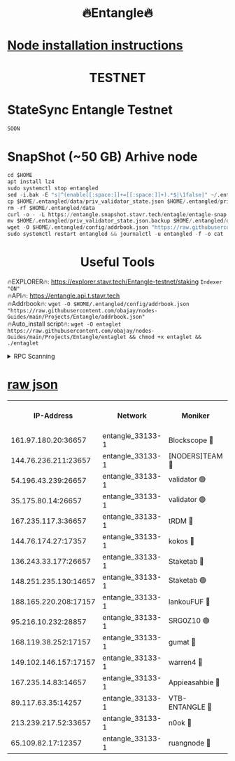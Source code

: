 <h1 align="center"> 🔥Entangle🔥</h1>

[Node installation instructions](https://github.com/obajay/nodes-Guides/tree/main/Projects/Entangle)
=

<h1 align="center"> TESTNET</h1>

# StateSync Entangle Testnet
```python
SOON
```
# SnapShot (~50 GB) Arhive node
```python
cd $HOME
apt install lz4
sudo systemctl stop entangled
sed -i.bak -E "s|^(enable[[:space:]]+=[[:space:]]+).*$|\1false|" ~/.entangled/config/config.toml
cp $HOME/.entangled/data/priv_validator_state.json $HOME/.entangled/priv_validator_state.json.backup
rm -rf $HOME/.entangled/data
curl -o - -L https://entangle.snapshot.stavr.tech/entagle/entagle-snap.tar.lz4 | lz4 -c -d - | tar -x -C $HOME/.entangled --strip-components 2
mv $HOME/.entangled/priv_validator_state.json.backup $HOME/.entangled/data/priv_validator_state.json
wget -O $HOME/.entangled/config/addrbook.json "https://raw.githubusercontent.com/obajay/nodes-Guides/main/Projects/Entangle/addrbook.json"
sudo systemctl restart entangled && journalctl -u entangled -f -o cat
```
 <h1 align="center"> Useful Tools</h1>
 
🔥EXPLORER🔥: https://explorer.stavr.tech/Entangle-testnet/staking        `Indexer "ON"` \
🔥API🔥:      https://entangle.api.t.stavr.tech \
🔥Addrbook🔥: ```wget -O $HOME/.entangled/config/addrbook.json "https://raw.githubusercontent.com/obajay/nodes-Guides/main/Projects/Entangle/addrbook.json"``` \
🔥Auto_install script🔥:  `wget -O entaglet https://raw.githubusercontent.com/obajay/nodes-Guides/main/Projects/Entangle/entaglet && chmod +x entaglet && ./entaglet`


<details>
<summary>RPC Scanning</summary>

<h2 align="center"> We scan nodes in real time every 4 hours. And we provide the final result of RPC endpoints.
We cannot influence the operation of these nodes in any way. </h2>


```python
If Voting Power is higher than 0 --> then the Node is a validator of the network and may be subject to attack and be a potential threat to the chain.
```
```python
We marked such validators with a red symbol
```

</details>

[raw json](https://rpc-check.entangt.stavr.tech/entangt/rpc-entangt-result.json)
=


<table><tr><th>IP-Address</th><th>Network</th><th>Moniker</th><th>Latest Block Height</th><th>Earliest Block Height</th><th>Catching Up</th><th>Tx Index</th><th>Voting Power</th><th>Scan Time</th></tr><tr><td>161.97.180.20:36657</td><td>entangle_33133-1</td><td>Blockscope 🔴</td><td>1383950</td><td>1</td><td>False</td><td>off</td><td>259586473635098</td><td>2023-12-29T08:41:24.923159192UTC</td></tr><tr><td>144.76.236.211:23657</td><td>entangle_33133-1</td><td>[NODERS]TEAM 🔴</td><td>1383953</td><td>1</td><td>False</td><td>off</td><td>47049700500000000</td><td>2023-12-29T08:41:37.507136123UTC</td></tr><tr><td>54.196.43.239:26657</td><td>entangle_33133-1</td><td>validator 🟢</td><td>1383954</td><td>1</td><td>False</td><td>on</td><td>0</td><td>2023-12-29T08:41:45.631176587UTC</td></tr><tr><td>35.175.80.14:26657</td><td>entangle_33133-1</td><td>validator 🟢</td><td>1383954</td><td>1</td><td>False</td><td>on</td><td>0</td><td>2023-12-29T08:41:46.504848934UTC</td></tr><tr><td>167.235.117.3:36657</td><td>entangle_33133-1</td><td>tRDM 🔴</td><td>1383954</td><td>1</td><td>False</td><td>on</td><td>60994259074810</td><td>2023-12-29T08:41:46.769674549UTC</td></tr><tr><td>144.76.174.27:17357</td><td>entangle_33133-1</td><td>kokos 🔴</td><td>1383952</td><td>145001</td><td>False</td><td>on</td><td>89890100000000</td><td>2023-12-29T08:41:34.435638862UTC</td></tr><tr><td>136.243.33.177:26657</td><td>entangle_33133-1</td><td>Staketab 🔴</td><td>1383953</td><td>660001</td><td>False</td><td>on</td><td>84480514827080</td><td>2023-12-29T08:41:39.856942691UTC</td></tr><tr><td>148.251.235.130:14657</td><td>entangle_33133-1</td><td>Staketab 🟢</td><td>1383950</td><td>660801</td><td>False</td><td>on</td><td>0</td><td>2023-12-29T08:41:24.643490154UTC</td></tr><tr><td>188.165.220.208:17157</td><td>entangle_33133-1</td><td>lankouFUF 🔴</td><td>1383951</td><td>725001</td><td>False</td><td>on</td><td>180899900000002</td><td>2023-12-29T08:41:30.056290235UTC</td></tr><tr><td>95.216.10.232:28857</td><td>entangle_33133-1</td><td>SRG0Z10 🟢</td><td>1383949</td><td>842001</td><td>False</td><td>off</td><td>0</td><td>2023-12-29T08:41:22.361116833UTC</td></tr><tr><td>168.119.38.252:17157</td><td>entangle_33133-1</td><td>gumat 🔴</td><td>1383951</td><td>962001</td><td>False</td><td>on</td><td>314013548351851</td><td>2023-12-29T08:41:29.695014265UTC</td></tr><tr><td>149.102.146.157:17157</td><td>entangle_33133-1</td><td>warren4 🔴</td><td>1383952</td><td>1054001</td><td>False</td><td>on</td><td>332492764470358</td><td>2023-12-29T08:41:37.207184740UTC</td></tr><tr><td>167.235.14.83:14657</td><td>entangle_33133-1</td><td>Appieasahbie 🔴</td><td>1383954</td><td>1076001</td><td>False</td><td>on</td><td>44568809900999996</td><td>2023-12-29T08:41:45.878572943UTC</td></tr><tr><td>89.117.63.35:14257</td><td>entangle_33133-1</td><td>VTB-ENTANGLE 🔴</td><td>1383952</td><td>1162001</td><td>False</td><td>off</td><td>115826514071325</td><td>2023-12-29T08:41:34.797461456UTC</td></tr><tr><td>213.239.217.52:33657</td><td>entangle_33133-1</td><td>n0ok 🔴</td><td>1383954</td><td>1283954</td><td>False</td><td>off</td><td>46574292273662988</td><td>2023-12-29T08:41:44.224803225UTC</td></tr><tr><td>65.109.82.17:12357</td><td>entangle_33133-1</td><td>ruangnode 🔴</td><td>1383950</td><td>1312001</td><td>False</td><td>off</td><td>263766785360543</td><td>2023-12-29T08:41:25.378286855UTC</td></tr></table>
